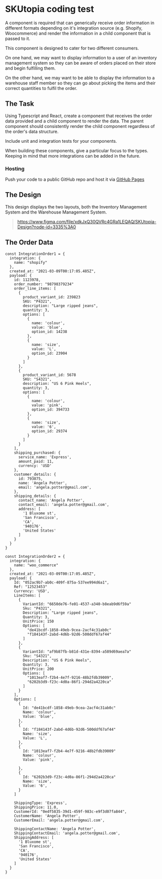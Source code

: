 # SKUtopia coding test

A component is required that can generically receive order information in different formats depending on it's integration source (e.g. Shopify, Woocommerce) and render the information in a child component that is passed to it.

This component is designed to cater for two different consumers.

On one hand, we may want to display information to a user of an inventory management system so they can be aware of orders placed on their store and begin fulfilling them.

On the other hand, we may want to be able to display the information to a warehouse staff member so they can go about picking the items and their correct quantities to fulfil the order.

## The Task

Using Typescript and React, create a component that receives the order data provided and a child component to render the data. The parent component should consistently render the child component regardless of the order's data structure.

Include unit and integration tests for your components.

When building these components, give a particular focus to the types. Keeping in mind that more integrations can be added in the future.

### Hosting

Push your code to a public GitHub repo and host it via [GitHub Pages](https://pages.github.com/)

## The Design

This design displays the two layouts, both the Inventory Management System and the Warehouse Management System.

> https://www.figma.com/file/xdkJxQ30QVRc4GRa1LEQAQ/SKUtopia-Design?node-id=3335%3A0

## The Order Data

```
const IntegrationOrder1 = {
  integration: {
    name: "shopify"
  },
  created_at: "2021-03-09T00:17:05.485Z",
  payload: {
    id: 1123978,
    order_number: "98798379234"
    order_line_items: [
      {
        product_variant_id: 239823
        SKU: "P4321",
        description: "Large ripped jeans",
        quantity: 3,
        options: [
          {
            name: 'colour',
            value: 'blue',
            option_id: 14238
          },
          {
            name: 'size',
            value: 'L',
            option_id: 23904
          }
        ]
      },
      {
        product_variant_id: 5678
        SKU: "S4321",
        description: "US 6 Pink Heels",
        quantity: 3,
        options: [
          {
            name: 'colour',
            value: 'pink',
            option_id: 394733
          },
          {
            name: 'size',
            value: '6',
            option_id: 29374
          }
        ]
      }
    ],
    shipping_purchased: {
      service_name: 'Express',
      amount_paid: 11,
      currency: 'USD'
    },
    customer_details: {
      id: 793875,
      name: 'Angela Potter',
      email: 'angela.potter@gmail.com',
    },
    shipping_details: {
      contact_name: 'Angela Potter',
      contact_email: 'angela.potter@gmail.com',
      address: [
        '1 Bluxome st',
        'San Francisco',
        'CA',
        '940176',
        'United States'
      ]
    }
  }
}
​
const IntegrationOrder2 = {
  integration: {
    name: "woo_commerce"
  },
  created_at: "2021-03-09T00:17:05.485Z",
  payload: {
    Id: "052ac9b7-ab0c-409f-875a-537ee994d6a1",
    Ref: "12523453"
    Currency: 'USD',
    LineItems: [
      {
        VariantId: "6650de76-fe01-4537-a340-b8eab9d6f59a"
        Sku: "P4321",
        Description: "Large ripped jeans",
        Quantity: 3,
        UnitPrice: 150
        Options: [
          "de41bcdf-1858-49eb-9cea-2acf4c31ab0c"
          "f184143f-2abd-4d6b-92d6-500ddf67af44"
        ]
      },
      {
        VariantId: "af9b87fb-b81d-431e-8394-a589d69aea7a"
        Sku: "S4321",
        Description: "US 6 Pink Heels",
        Quantity: 3,
        UnitPrice: 200
        Options: [
          "1013eaf7-f2b4-4e7f-9216-48b2fdb39009",
          "6202b3d9-f23c-4d0a-86f1-294d2a4220ca"
        ]
      }
    ],
    Options: [
      {
        Id: "de41bcdf-1858-49eb-9cea-2acf4c31ab0c"
        Name: 'colour',
        Value: 'blue',
      },
      {
        Id: "f184143f-2abd-4d6b-92d6-500ddf67af44"
        Name: 'size',
        Value: 'L',
      },
      {
        Id: "1013eaf7-f2b4-4e7f-9216-48b2fdb39009"
        Name: 'colour',
        Value: 'pink',
​
      },
      {
        Id: "6202b3d9-f23c-4d0a-86f1-294d2a4220ca"
        Name: 'size',
        Value: '6',
      }
    ]
​
    ShippingType: 'Express',
    ShippingPrice: 11.0,
    CustomerId: "0edf5835-39d1-459f-983c-e9f3d07fa844",
    CustomerName: 'Angela Potter',
    CustomerEmail: 'angela.potter@gmail.com',
​
    ShippingContactName: 'Angela Potter',
    ShippingContactEmail: 'angela.potter@gmail.com',
    ShippingAddress: [
      '1 Bluxome st',
      'San Francisco',
      'CA',
      '940176',
      'United States'
    ]
  }
}
```

